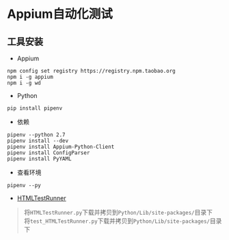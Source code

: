 # Appium自动化测试

## 工具安装

- Appium

```commandline
npm config set registry https://registry.npm.taobao.org
npm i -g appium
npm i -g wd
```

- Python

```commandline
pip install pipenv
```

- 依赖

```commandline
pipenv --python 2.7
pipenv install --dev
pipenv install Appium-Python-Client
pipenv install ConfigParser
pipenv install PyYAML
```

- 查看环境

```commandline
pipenv --py
```

- [HTMLTestRunner](http://tungwaiyip.info/software/HTMLTestRunner.html)
> 将`HTMLTestRunner.py`下载并拷贝到`Python/Lib/site-packages/`目录下<br>
> 将`test_HTMLTestRunner.py`下载并拷贝到`Python/Lib/site-packages/`目录下<br>